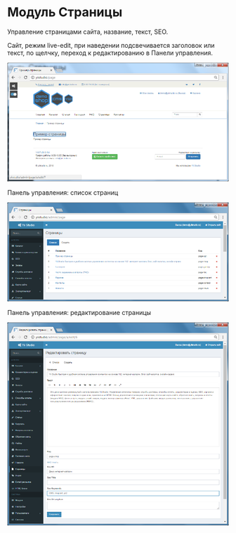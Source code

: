 Модуль Страницы
====================

Управление страницами сайта, название, текст, SEO.

Сайт, режим live-edit, при наведении подсвечивается заголовок или текст, по щелчку, переход к редактированию в Панели управления.

![Страница сайта](images/user-page-example.png)

Панель управления: список страниц

![Список страниц](images/user-control-panel-page-list.png)

Панель управления: редактирование страницы

![Редактирование страницы](images/user-control-panel-page-detail.png)